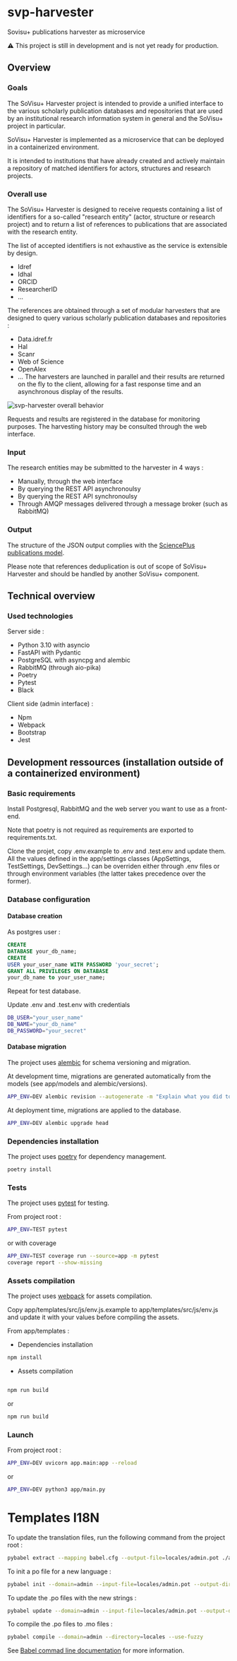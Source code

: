 # svp-harvester

Sovisu+ publications harvester as microservice

:warning: This project is still in development and is not yet ready for production.

## Overview

### Goals

The SoVisu+ Harvester project is intended to provide a unified interface to the various scholarly publication databases
and repositories
that are used by an institutional research information system in general and the SoVisu+ project in particular.

SoVisu+ Harvester is implemented as a microservice that can be deployed in a containerized environment.

It is intended to institutions that have already created and actively maintain a repository of matched identifiers for
actors, structures and research projects.

### Overall use

The SoVisu+ Harvester is designed to receive requests containing a list of identifiers for a so-called "research
entity" (actor, structure or research project) and to return a list of references to publications
that are associated with the research entity.

The list of accepted identifiers is not exhaustive as the service is extensible by design.

- Idref
- Idhal
- ORCID
- ResearcherID
- ...

The references are obtained through a set of modular harvesters that are designed to query various scholarly publication
databases and repositories :

- Data.idref.fr
- Hal
- Scanr
- Web of Science
- OpenAlex
- ...
  The harvesters are launched in parallel and their results are returned on the fly to the client, allowing for a fast
  response
  time and an asynchronous display of the results.

![svp-harvester overall behavior](img/svp-harvester-overall-behavior.png?raw=true "Overall behavior")

Requests and results are registered in the database for monitoring purposes. The harvesting history may be consulted
through the web interface.

### Input

The research entities may be submitted to the harvester in 4 ways :

- Manually, through the web interface
- By querying the REST API asynchronoulsy
- By querying the REST API synchronoulsy
- Through AMQP messages delivered through a message broker (such as RabbitMQ)

### Output

The structure of the JSON output complies with
the [SciencePlus publications model](https://documentation.abes.fr/aidescienceplusabes/index.html#ModeleDonnees).

Please note that references deduplication is out of scope of SoVisu+ Harvester and should be handled by another SoVisu+
component.

## Technical overview

### Used technologies

Server side :

- Python 3.10 with asyncio
- FastAPI with Pydantic
- PostgreSQL with asyncpg and alembic
- RabbitMQ (through aio-pika)
- Poetry
- Pytest
- Black

Client side (admin interface) :

- Npm
- Webpack
- Bootstrap
- Jest

## Development ressources (installation outside of a containerized environment)

### Basic requirements

Install Postgresql, RabbitMQ and the web server you want to use as a front-end.

Note that poetry is not required as requirements are exported to requirements.txt.

Clone the projet, copy .env.example to .env and .test.env and update them. All the values defined in the app/settings
classes (AppSettings, TestSettings, DevSettings...)
can be overriden either through .env files or through environment variables (the latter takes precedence over the
former).

### Database configuration

#### Database creation

As postgres user :

```sql
CREATE
DATABASE your_db_name;
CREATE
USER your_user_name WITH PASSWORD 'your_secret';
GRANT ALL PRIVILEGES ON DATABASE
your_db_name to your_user_name;
```

Repeat for test database.

Update .env and .test.env with credentials

```bash
DB_USER="your_user_name"
DB_NAME="your_db_name"
DB_PASSWORD="your_secret"
```

#### Database migration

The project uses [alembic](https://alembic.sqlalchemy.org/en/latest/) for schema versioning and migration.

At development time, migrations are generated automatically from the models (see app/models and alembic/versions).

```bash
APP_ENV=DEV alembic revision --autogenerate -m "Explain what you did to the model"
```

At deployment time, migrations are applied to the database.

```bash
APP_ENV=DEV alembic upgrade head
``` 

### Dependencies installation

The project uses [poetry](https://python-poetry.org/) for dependency management.

```bash
poetry install
```

### Tests

The project uses [pytest](https://docs.pytest.org/en/stable/) for testing.

From project root :

```bash
APP_ENV=TEST pytest
```

or with coverage

```bash
APP_ENV=TEST coverage run --source=app -m pytest
coverage report --show-missing
```

### Assets compilation

The project uses [webpack](https://webpack.js.org/) for assets compilation.

Copy app/templates/src/js/env.js.example to app/templates/src/js/env.js and update it with your values before compiling
the assets.

From app/templates :

- Dependencies installation

```bash
npm install
```

- Assets compilation

```bash

npm run build

```

or

```bash
npm run build
```

### Launch

From project root :

```bash
APP_ENV=DEV uvicorn app.main:app --reload
```

or

```bash
APP_ENV=DEV python3 app/main.py 
```

# Templates I18N

To update the translation files, run the following command from the project root :

```bash
pybabel extract --mapping babel.cfg --output-file=locales/admin.pot ./app/templates/
```

To init a po file for a new language :

```bash
pybabel init --domain=admin --input-file=locales/admin.pot --output-dir=locales --locale=NEW_one
```

To update the .po files with the new strings :

```bash
pybabel update --domain=admin --input-file=locales/admin.pot --output-dir=locales
```

To compile the .po files to .mo files :

```bash
pybabel compile --domain=admin --directory=locales --use-fuzzy
```

See [Babel commad line documentation](https://babel.pocoo.org/en/latest/cmdline.html) for more information.